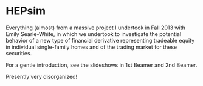 # HEPsim

Everything (almost) from a massive project I undertook in Fall 2013 with Emily Searle-White, in which we undertook to investigate the potential behavior of a new type of financial derivative representing tradeable equity in individual single-family homes and of the trading market for these securities.

For a gentle introduction, see the slideshows in 1st Beamer and 2nd Beamer.

Presently very disorganized!
